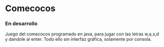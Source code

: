# Comecocos
### En desarrollo
Juego del comecocos programado en java, para jugar con las letras w,a,s,d y dandole al enter. Todo ello sin interfaz gráfica, solamente por consola.
